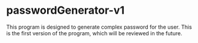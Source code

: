 # passwordGenerator-v1
This program is designed to generate complex password for the user.
This is the first version of the program, which will be reviewed in the future.
